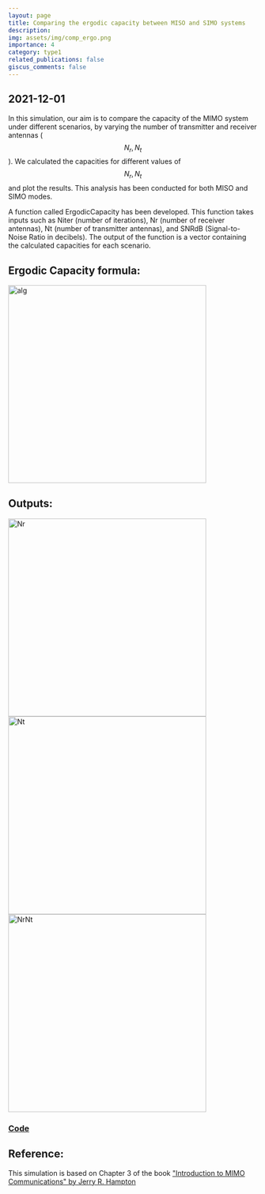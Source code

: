 ```yaml
---
layout: page
title: Comparing the ergodic capacity between MISO and SIMO systems
description: 
img: assets/img/comp_ergo.png
importance: 4
category: type1
related_publications: false
giscus_comments: false
---
```

## 2021-12-01

In this simulation, our aim is to compare the capacity of the MIMO system under different scenarios, by varying the number of transmitter and receiver antennas ($$N_r, N_t$$). We calculated the capacities for different values of $$N_r, N_t$$ and plot the results. This analysis has been conducted for both MISO and SIMO modes.

A function called ErgodicCapacity has been developed. This function takes inputs such as Niter (number of iterations), Nr (number of receiver antennas), Nt (number of transmitter antennas), and SNRdB (Signal-to-Noise Ratio in decibels). The output of the function is a vector containing the calculated capacities for each scenario.

## Ergodic Capacity formula:

<img src="https://github.com/RGAlavicheh/Comparing-the-ergodic-capacity-between-MISO-and-SIMO-systems./assets/94162828/29471865-9763-47de-9b50-0d21e1d282b1" alt="alg" width="400">

## Outputs:

<img src="https://github.com/RGAlavicheh/Comparing-the-ergodic-capacity-between-MISO-and-SIMO-systems./assets/94162828/f5861004-8671-495c-a6a8-b74bae06c397" alt="Nr" width="400">

<img src="https://github.com/RGAlavicheh/Comparing-the-ergodic-capacity-between-MISO-and-SIMO-systems./assets/94162828/219575a5-4861-4360-a7a0-755ca2e6b731" alt="Nt" width="400">

<img src="https://github.com/RGAlavicheh/Comparing-the-ergodic-capacity-between-MISO-and-SIMO-systems./assets/94162828/ba724ec1-541f-4f0a-acd6-80e3c90b2c6b" alt="NrNt" width="400">

### [Code](https://github.com/RGAlavicheh/Comparing-the-ergodic-capacity-between-MISO-and-SIMO-systems.)

## Reference:
This simulation is based on Chapter 3 of the book ["Introduction to MIMO Communications" by Jerry R. Hampton](https://www.google.com/books/edition/Introduction_to_MIMO_Communications/Ee_CAQAAQBAJ?hl=en&gbpv=0)
